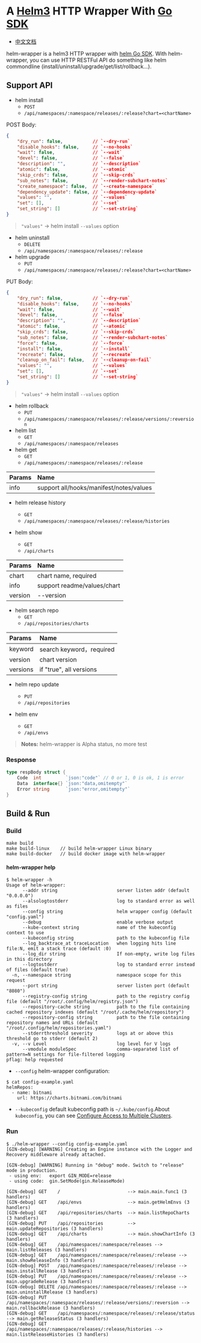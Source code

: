 # A [Helm3](https://github.com/helm/helm) HTTP Wrapper With [Go SDK](https://helm.sh/docs/topics/advanced/#go-sdk)

+ [中文文档](README_CN.md)

helm-wrapper is a helm3 HTTP wrapper with [helm Go SDK](https://helm.sh/docs/topics/advanced/#go-sdk). With helm-wrapper, you can use HTTP RESTFul API do something like helm commondline (install/uninstall/upgrade/get/list/rollback...).

## Support API

+ helm install
    - `POST`
    - `/api/namespaces/:namespace/releases/:release?chart=<chartName>`

POST Body: 

``` json
{
    "dry_run": false,           // `--dry-run`
    "disable_hooks": false,     // `--no-hooks`
    "wait": false,              // `--wait`
    "devel": false,             // `--false`
    "description": "",          // `--description`
    "atomic": false,            // `--atomic`
    "skip_crds": false,         // `--skip-crds`
    "sub_notes": false,         // `--render-subchart-notes`
    "create_namespace": false,  // `--create-namespace`
    "dependency_update": false, // `--dependency-update`
    "values": "",               // `--values`
    "set": [],                  // `--set`
    "set_string": []            // `--set-string`
}
```

> `"values"` -> helm install `--values` option 

+ helm uninstall
    - `DELETE`
    - `/api/namespaces/:namespace/releases/:release`
+ helm upgrade
    - `PUT`
    - `/api/namespaces/:namespace/releases/:release?chart=<chartName>`

PUT Body: 

``` json
{
    "dry_run": false,           // `--dry-run`
    "disable_hooks": false,     // `--no-hooks`
    "wait": false,              // `--wait`
    "devel": false,             // `--false`
    "description": "",          // `--description`
    "atomic": false,            // `--atomic`
    "skip_crds": false,         // `--skip-crds`
    "sub_notes": false,         // `--render-subchart-notes`
    "force": false,             // `--force`
    "install": false,           // `--install`
    "recreate": false,          // `--recreate`
    "cleanup_on_fail": false,   // `--cleanup-on-fail`
    "values": "",               // `--values`
    "set": [],                  // `--set`
    "set_string": []            // `--set-string`
}
```

> `"values"` -> helm install `--values` option 

+ helm rollback
    - `PUT`
    - `/api/namespaces/:namespace/releases/:release/versions/:reversion`
+ helm list
    - `GET`
    - `/api/namespaces/:namespace/releases`
+ helm get
    - `GET`
    - `/api/namespaces/:namespace/releases/:release`

| Params | Name |
| :- | :- |
| info | support all/hooks/manifest/notes/values | 

+ helm release history
    - `GET`
    - `/api/namespaces/:namespace/releases/:release/histories`

+ helm show
    - `GET`
    - `/api/charts`

| Params | Name |
| :- | :- |
| chart  | chart name, required|
| info   | support readme/values/chart |
| version | --version |

+ helm search repo
    - `GET`
    - `/api/repositories/charts`

| Params | Name |
| :- | :- |
| keyword | search keyword，required |
| version | chart version |
| versions | if "true", all versions |

+ helm repo update
    - `PUT`
    - `/api/repositories`

+ helm env
    - `GET`
    - `/api/envs`

> __Notes:__ helm-wrapper is Alpha status, no more test

### Response 


``` go
type respBody struct {
    Code  int         `json:"code"` // 0 or 1, 0 is ok, 1 is error
    Data  interface{} `json:"data,omitempty"`
    Error string      `json:"error,omitempty"`
}
```


## Build & Run 

### Build

```
make build
make build-linux    // build helm-wrapper Linux binary
make build-docker   // build docker image with helm-wrapper
```

#### helm-wrapper help

```
$ helm-wrapper -h
Usage of helm-wrapper:
      --addr string                      server listen addr (default "0.0.0.0")
      --alsologtostderr                  log to standard error as well as files
      --config string                    helm wrapper config (default "config.yaml")
      --debug                            enable verbose output
      --kube-context string              name of the kubeconfig context to use
      --kubeconfig string                path to the kubeconfig file
      --log_backtrace_at traceLocation   when logging hits line file:N, emit a stack trace (default :0)
      --log_dir string                   If non-empty, write log files in this directory
      --logtostderr                      log to standard error instead of files (default true)
  -n, --namespace string                 namespace scope for this request
      --port string                      server listen port (default "8080")
      --registry-config string           path to the registry config file (default "/root/.config/helm/registry.json")
      --repository-cache string          path to the file containing cached repository indexes (default "/root/.cache/helm/repository")
      --repository-config string         path to the file containing repository names and URLs (default "/root/.config/helm/repositories.yaml")
      --stderrthreshold severity         logs at or above this threshold go to stderr (default 2)
  -v, --v Level                          log level for V logs
      --vmodule moduleSpec               comma-separated list of pattern=N settings for file-filtered logging
pflag: help requested
```

+ `--config` helm-wrapper configuration: 

```
$ cat config-example.yaml
helmRepos:
  - name: bitnami
    url: https://charts.bitnami.com/bitnami
```

+ `--kubeconfig` default kubeconfig path is `~/.kube/config`.About `kubeconfig`, you can see [Configure Access to Multiple Clusters](https://kubernetes.io/docs/tasks/access-application-cluster/configure-access-multiple-clusters/).

### Run

```
$ ./helm-wrapper --config config-example.yaml
[GIN-debug] [WARNING] Creating an Engine instance with the Logger and Recovery middleware already attached.

[GIN-debug] [WARNING] Running in "debug" mode. Switch to "release" mode in production.
 - using env:   export GIN_MODE=release
 - using code:  gin.SetMode(gin.ReleaseMode)

[GIN-debug] GET    /                         --> main.main.func1 (3 handlers)
[GIN-debug] GET    /api/envs                 --> main.getHelmEnvs (3 handlers)
[GIN-debug] GET    /api/repositories/charts  --> main.listRepoCharts (3 handlers)
[GIN-debug] PUT    /api/repositories         --> main.updateRepositories (3 handlers)
[GIN-debug] GET    /api/charts               --> main.showChartInfo (3 handlers)
[GIN-debug] GET    /api/namespaces/:namespace/releases --> main.listReleases (3 handlers)
[GIN-debug] GET    /api/namespaces/:namespace/releases/:release --> main.showReleaseInfo (3 handlers)
[GIN-debug] POST   /api/namespaces/:namespace/releases/:release --> main.installRelease (3 handlers)
[GIN-debug] PUT    /api/namespaces/:namespace/releases/:release --> main.upgradeRelease (3 handlers)
[GIN-debug] DELETE /api/namespaces/:namespace/releases/:release --> main.uninstallRelease (3 handlers)
[GIN-debug] PUT    /api/namespaces/:namespace/releases/:release/versions/:reversion --> main.rollbackRelease (3 handlers)
[GIN-debug] GET    /api/namespaces/:namespace/releases/:release/status --> main.getReleaseStatus (3 handlers)
[GIN-debug] GET    /api/namespaces/:namespace/releases/:release/histories --> main.listReleaseHistories (3 handlers)
```
